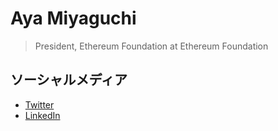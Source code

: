 # Aya Miyaguchi

> President, Ethereum Foundation at Ethereum Foundation

## ソーシャルメディア

- [Twitter](AyaMiyagotchi)
- [LinkedIn](amiyaguchi)

